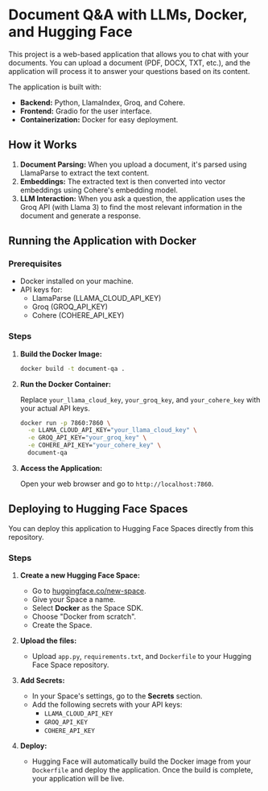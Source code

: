 # Document Q&A with LLMs, Docker, and Hugging Face

This project is a web-based application that allows you to chat with your documents. You can upload a document (PDF, DOCX, TXT, etc.), and the application will process it to answer your questions based on its content.

The application is built with:

*   **Backend:** Python, LlamaIndex, Groq, and Cohere.
*   **Frontend:** Gradio for the user interface.
*   **Containerization:** Docker for easy deployment.

## How it Works

1.  **Document Parsing:** When you upload a document, it's parsed using LlamaParse to extract the text content.
2.  **Embeddings:** The extracted text is then converted into vector embeddings using Cohere's embedding model.
3.  **LLM Interaction:** When you ask a question, the application uses the Groq API (with Llama 3) to find the most relevant information in the document and generate a response.

## Running the Application with Docker

### Prerequisites

*   Docker installed on your machine.
*   API keys for:
    *   LlamaParse (LLAMA_CLOUD_API_KEY)
    *   Groq (GROQ_API_KEY)
    *   Cohere (COHERE_API_KEY)

### Steps

1.  **Build the Docker Image:**

    ```bash
    docker build -t document-qa .
    ```

2.  **Run the Docker Container:**

    Replace `your_llama_cloud_key`, `your_groq_key`, and `your_cohere_key` with your actual API keys.

    ```bash
    docker run -p 7860:7860 \
      -e LLAMA_CLOUD_API_KEY="your_llama_cloud_key" \
      -e GROQ_API_KEY="your_groq_key" \
      -e COHERE_API_KEY="your_cohere_key" \
      document-qa
    ```

3.  **Access the Application:**

    Open your web browser and go to `http://localhost:7860`.

## Deploying to Hugging Face Spaces

You can deploy this application to Hugging Face Spaces directly from this repository.

### Steps

1.  **Create a new Hugging Face Space:**
    *   Go to [huggingface.co/new-space](https://huggingface.co/new-space).
    *   Give your Space a name.
    *   Select **Docker** as the Space SDK.
    *   Choose "Docker from scratch".
    *   Create the Space.

2.  **Upload the files:**
    *   Upload `app.py`, `requirements.txt`, and `Dockerfile` to your Hugging Face Space repository.

3.  **Add Secrets:**
    *   In your Space's settings, go to the **Secrets** section.
    *   Add the following secrets with your API keys:
        *   `LLAMA_CLOUD_API_KEY`
        *   `GROQ_API_KEY`
        *   `COHERE_API_KEY`

4.  **Deploy:**
    *   Hugging Face will automatically build the Docker image from your `Dockerfile` and deploy the application. Once the build is complete, your application will be live.

```